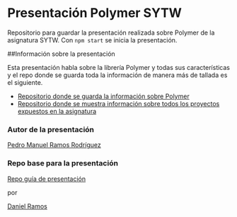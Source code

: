 # Presentación Polymer SYTW

Repositorio para guardar la presentación realizada sobre Polymer de la asignatura SYTW. Con `npm start` se inicia la presentación.

##Información sobre la presentación

Esta presentación habla sobre la librería Polymer y todas sus características y el repo donde se guarda toda la información de manera más de tallada es el siguiente.

* [Repositorio donde se guarda la información sobre Polymer](https://github.com/ULL-ESIT-SYTW-1617/presentaciones-todos/tree/master/txt/polymer)
* [Repositorio donde se muestra información sobre todos los proyectos expuestos en la asignatura](https://github.com/ULL-ESIT-SYTW-1617/presentaciones-todos)

### Autor de la presentación

[Pedro Manuel Ramos Rodríguez](http://alu0100505078.github.io/)

### Repo base para la presentación

[Repo guía de presentación](https://github.com/ULL-ESIT-SYTW-1617/PresentacionESX_STYW)

por

[Daniel Ramos](http://danielramosacosta.github.io/)